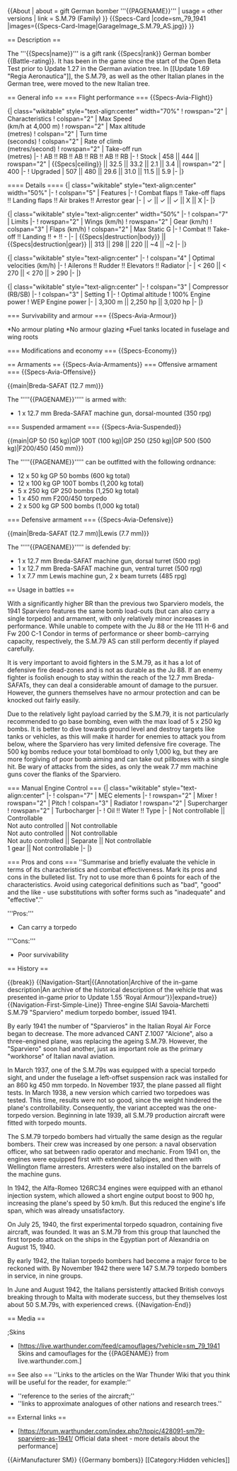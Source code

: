 {{About
| about = gift German bomber '''{{PAGENAME}}'''
| usage = other versions
| link = S.M.79 (Family)
}}
{{Specs-Card
|code=sm_79_1941
|images={{Specs-Card-Image|GarageImage_S.M.79_AS.jpg}}
}}

== Description ==
<!-- ''In the description, the first part should be about the history of and the creation and combat usage of the aircraft, as well as its key features. In the second part, tell the reader about the aircraft in the game. Insert a screenshot of the vehicle, so that if the novice player does not remember the vehicle by name, he will immediately understand what kind of vehicle the article is talking about.'' -->
The '''{{Specs|name}}''' is a gift rank {{Specs|rank}} German bomber {{Battle-rating}}. It has been in the game since the start of the Open Beta Test prior to Update 1.27 in the German aviation tree. In [[Update 1.69 "Regia Aeronautica"]], the S.M.79, as well as the other Italian planes in the German tree, were moved to the new Italian tree.

== General info ==
=== Flight performance ===
{{Specs-Avia-Flight}}
<!-- ''Describe how the aircraft behaves in the air. Speed, manoeuvrability, acceleration and allowable loads - these are the most important characteristics of the vehicle.'' -->

{| class="wikitable" style="text-align:center" width="70%"
! rowspan="2" | Characteristics
! colspan="2" | Max Speed<br>(km/h at 4,000 m)
! rowspan="2" | Max altitude<br>(metres)
! colspan="2" | Turn time<br>(seconds)
! colspan="2" | Rate of climb<br>(metres/second)
! rowspan="2" | Take-off run<br>(metres)
|-
! AB !! RB !! AB !! RB !! AB !! RB
|-
! Stock
| 458 || 444 || rowspan="2" | {{Specs|ceiling}} || 32.5 || 33.2 || 2.1 || 3.4 || rowspan="2" | 400
|-
! Upgraded
| 507 || 480 || 29.6 || 31.0 || 11.5 || 5.9
|-
|}

==== Details ====
{| class="wikitable" style="text-align:center" width="50%"
|-
! colspan="5" | Features
|-
! Combat flaps !! Take-off flaps !! Landing flaps !! Air brakes !! Arrestor gear
|-
| ✓ || ✓ || ✓ || X || X     <!-- ✓ -->
|-
|}

{| class="wikitable" style="text-align:center" width="50%"
|-
! colspan="7" | Limits
|-
! rowspan="2" | Wings (km/h)
! rowspan="2" | Gear (km/h)
! colspan="3" | Flaps (km/h)
! colspan="2" | Max Static G
|-
! Combat !! Take-off !! Landing !! + !! -
|-
| {{Specs|destruction|body}} || {{Specs|destruction|gear}} || 313 || 298 || 220 || ~4 || ~2
|-
|}

{| class="wikitable" style="text-align:center"
|-
! colspan="4" | Optimal velocities (km/h)
|-
! Ailerons !! Rudder !! Elevators !! Radiator
|-
| < 260 || < 270 || < 270 || > 290
|-
|}

{| class="wikitable" style="text-align:center"
|-
! colspan="3" | Compressor (RB/SB)
|-
! colspan="3" | Setting 1
|-
! Optimal altitude
! 100% Engine power
! WEP Engine power
|-
| 3,300 m || 2,250 hp || 3,020 hp
|-
|}

=== Survivability and armour ===
{{Specs-Avia-Armour}}
<!-- ''Examine the survivability of the aircraft. Note how vulnerable the structure is and how secure the pilot is, whether the fuel tanks are armoured, etc. Describe the armour, if there is any, and also mention the vulnerability of other critical aircraft systems.'' -->
*No armour plating
*No armour glazing
*Fuel tanks located in fuselage and wing roots

=== Modifications and economy ===
{{Specs-Economy}}

== Armaments ==
{{Specs-Avia-Armaments}}
=== Offensive armament ===
{{Specs-Avia-Offensive}}
<!-- ''Describe the offensive armament of the aircraft, if any. Describe how effective the cannons and machine guns are in a battle, and also what belts or drums are better to use. If there is no offensive weaponry, delete this subsection.'' -->
{{main|Breda-SAFAT (12.7 mm)}}

The '''''{{PAGENAME}}''''' is armed with:

* 1 x 12.7 mm Breda-SAFAT machine gun, dorsal-mounted (350 rpg)

=== Suspended armament ===
{{Specs-Avia-Suspended}}
<!-- ''Describe the aircraft's suspended armament: additional cannons under the wings, bombs, rockets and torpedoes. This section is especially important for bombers and attackers. If there is no suspended weaponry remove this subsection.'' -->
{{main|GP 50 (50 kg)|GP 100T (100 kg)|GP 250 (250 kg)|GP 500 (500 kg)|F200/450 (450 mm)}}

The '''''{{PAGENAME}}''''' can be outfitted with the following ordnance:

* 12 x 50 kg GP 50 bombs (600 kg total)
* 12 x 100 kg GP 100T bombs (1,200 kg total)
* 5 x 250 kg GP 250 bombs (1,250 kg total)
* 1 x 450 mm F200/450 torpedo
* 2 x 500 kg GP 500 bombs (1,000 kg total)

=== Defensive armament ===
{{Specs-Avia-Defensive}}
<!-- ''Defensive armament with turret machine guns or cannons, crewed by gunners. Examine the number of gunners and what belts or drums are better to use. If defensive weaponry is not available, remove this subsection.'' -->
{{main|Breda-SAFAT (12.7 mm)|Lewis (7.7 mm)}}

The '''''{{PAGENAME}}''''' is defended by:

* 1 x 12.7 mm Breda-SAFAT machine gun, dorsal turret (500 rpg)
* 1 x 12.7 mm Breda-SAFAT machine gun, ventral turret (500 rpg)
* 1 x 7.7 mm Lewis machine gun, 2 x beam turrets (485 rpg)

== Usage in battles ==
<!-- ''Describe the tactics of playing in the aircraft, the features of using aircraft in a team and advice on tactics. Refrain from creating a "guide" - do not impose a single point of view, but instead, give the reader food for thought. Examine the most dangerous enemies and give recommendations on fighting them. If necessary, note the specifics of the game in different modes (AB, RB, SB).'' -->

With a significantly higher BR than the previous two Sparviero models, the 1941 Sparviero features the same bomb load-outs (but can also carry a single torpedo) and armament, with only relatively minor increases in performance. While unable to compete with the Ju 88 or the He 111 H-6 and Fw 200 C-1 Condor in terms of performance or sheer bomb-carrying capacity, respectively, the S.M.79 AS can still perform decently if played carefully.

It is very important to avoid fighters in the S.M.79, as it has a lot of defensive fire dead-zones and is not as durable as the Ju 88. If an enemy fighter is foolish enough to stay within the reach of the 12.7 mm Breda-SAFATs, they can deal a considerable amount of damage to the pursuer. However, the gunners themselves have no armour protection and can be knocked out fairly easily.

Due to the relatively light payload carried by the S.M.79, it is not particularly recommended to go base bombing, even with the max load of 5 x 250 kg bombs. It is better to dive towards ground level and destroy targets like tanks or vehicles, as this will make it harder for enemies to attack you from below, where the Sparviero has very limited defensive fire coverage. The 500 kg bombs reduce your total bombload to only 1,000 kg, but they are more forgiving of poor bomb aiming and can take out pillboxes with a single hit. Be wary of attacks from the sides, as only the weak 7.7 mm machine guns cover the flanks of the Sparviero.

=== Manual Engine Control ===
{| class="wikitable" style="text-align:center"
|-
! colspan="7" | MEC elements
|-
! rowspan="2" | Mixer
! rowspan="2" | Pitch
! colspan="3" | Radiator
! rowspan="2" | Supercharger
! rowspan="2" | Turbocharger
|-
! Oil !! Water !! Type
|-
| Not controllable || Controllable<br>Not auto controlled || Not controllable<br>Not auto controlled || Not controllable<br>Not auto controlled || Separate || Not controllable<br>1 gear || Not controllable
|-
|}

=== Pros and cons ===
''Summarise and briefly evaluate the vehicle in terms of its characteristics and combat effectiveness. Mark its pros and cons in the bulleted list. Try not to use more than 6 points for each of the characteristics. Avoid using categorical definitions such as "bad", "good" and the like - use substitutions with softer forms such as "inadequate" and "effective".''

'''Pros:'''

* Can carry a torpedo

'''Cons:'''

* Poor survivability

== History ==
<!-- ''Describe the history of the creation and combat usage of the aircraft in more detail than in the introduction. If the historical reference turns out to be too long, take it to a separate article, taking a link to the article about the vehicle and adding a block "/History" (example: <nowiki>https://wiki.warthunder.com/(Vehicle-name)/History</nowiki>) and add a link to it here using the <code>main</code> template. Be sure to reference text and sources by using <code><nowiki><ref></ref></nowiki></code>, as well as adding them at the end of the article with <code><nowiki><references /></nowiki></code>. This section may also include the vehicle's dev blog entry (if applicable) and the in-game encyclopedia description (under <code><nowiki>=== In-game description ===</nowiki></code>, also if applicable).'' -->

{{break}}
{{Navigation-Start|{{Annotation|Archive of the in-game description|An archive of the historical description of the vehicle that was presented in-game prior to Update 1.55 'Royal Armour'}}|expand=true}}
{{Navigation-First-Simple-Line}}
Three-engine SIAI Savoia-Marchetti S.M.79 "Sparviero" medium torpedo bomber, issued 1941.

By early 1941 the number of "Sparvieros" in the Italian Royal Air Force began to decrease. The more advanced CANT Z.1007 "Alcione", also a three-engined plane, was replacing the ageing S.M.79. However, the "Sparviero" soon had another, just as important role as the primary "workhorse" of Italian naval aviation.

In March 1937, one of the S.M.79s was equipped with a special torpedo sight, and under the fuselage a left-offset suspension rack was installed for an 860 kg 450 mm torpedo. In November 1937, the plane passed all flight tests. In March 1938, a new version which carried two torpedoes was tested. This time, results were not so good, since the weight hindered the plane's controllability. Consequently, the variant accepted was the one-torpedo version. Beginning in late 1939, all S.M.79 production aircraft were fitted with torpedo mounts.

The S.M.79 torpedo bombers had virtually the same design as the regular bombers. Their crew was increased by one person: a naval observation officer, who sat between radio operator and mechanic. From 1941 on, the engines were equipped first with extended tailpipes, and then with Wellington flame arresters. Arresters were also installed on the barrels of the machine guns.

In 1942, the Alfa-Romeo 126RC34 engines were equipped with an ethanol injection system, which allowed a short engine output boost to 900 hp, increasing the plane's speed by 50 km/h. But this reduced the engine's life span, which was already unsatisfactory.

On July 25, 1940, the first experimental torpedo squadron, containing five aircraft, was founded. It was an S.M.79 from this group that launched the first torpedo attack on the ships in the Egyptian port of Alexandria on August 15, 1940.

By early 1942, the Italian torpedo bombers had become a major force to be reckoned with. By November 1942 there were 147 S.M.79 torpedo bombers in service, in nine groups.

In June and August 1942, the Italians persistently attacked British convoys breaking through to Malta with moderate success, but they themselves lost about 50 S.M.79s, with experienced crews.
{{Navigation-End}}

== Media ==
<!-- ''Excellent additions to the article would be video guides, screenshots from the game, and photos.'' -->

;Skins
* [https://live.warthunder.com/feed/camouflages/?vehicle=sm_79_1941 Skins and camouflages for the {{PAGENAME}} from live.warthunder.com.]

== See also ==
''Links to the articles on the War Thunder Wiki that you think will be useful for the reader, for example:''
* ''reference to the series of the aircraft;''
* ''links to approximate analogues of other nations and research trees.''

== External links ==
<!--''Paste links to sources and external resources, such as:''
* ''topic on the official game forum;''
* ''other literature.''-->

* [https://forum.warthunder.com/index.php?/topic/428091-sm79-sparviero-as-1941/ Official data sheet - more details about the performance]

{{AirManufacturer SM}}
{{Germany bombers}}
[[Category:Hidden vehicles]]
